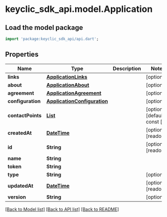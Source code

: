# keyclic_sdk_api.model.Application

## Load the model package
```dart
import 'package:keyclic_sdk_api/api.dart';
```

## Properties
Name | Type | Description | Notes
------------ | ------------- | ------------- | -------------
**links** | [**ApplicationLinks**](ApplicationLinks.md) |  | [optional] 
**about** | [**ApplicationAbout**](ApplicationAbout.md) |  | [optional] 
**agreement** | [**ApplicationAgreement**](ApplicationAgreement.md) |  | [optional] 
**configuration** | [**ApplicationConfiguration**](ApplicationConfiguration.md) |  | [optional] 
**contactPoints** | [**List<ApplicationContactPoint>**](ApplicationContactPoint.md) |  | [optional] [default to const []]
**createdAt** | [**DateTime**](DateTime.md) |  | [optional] [readonly] 
**id** | **String** |  | [optional] [readonly] 
**name** | **String** |  | 
**token** | **String** |  | 
**type** | **String** |  | [optional] 
**updatedAt** | [**DateTime**](DateTime.md) |  | [optional] [readonly] 
**version** | **String** |  | [optional] 

[[Back to Model list]](../README.md#documentation-for-models) [[Back to API list]](../README.md#documentation-for-api-endpoints) [[Back to README]](../README.md)


